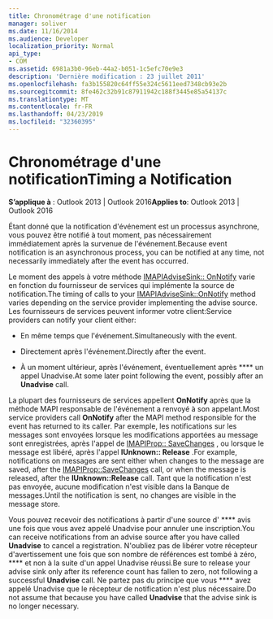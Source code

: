 ```yaml
---
title: Chronométrage d'une notification
manager: soliver
ms.date: 11/16/2014
ms.audience: Developer
localization_priority: Normal
api_type:
- COM
ms.assetid: 6981a3b0-96eb-44a2-b051-1c5efc70e9e3
description: 'Dernière modification : 23 juillet 2011'
ms.openlocfilehash: fa3b155820c64ff55e324c5611eed7348cb93e2b
ms.sourcegitcommit: 8fe462c32b91c87911942c188f3445e85a54137c
ms.translationtype: MT
ms.contentlocale: fr-FR
ms.lasthandoff: 04/23/2019
ms.locfileid: "32360395"
---
```

# <a name="timing-a-notification"></a><span data-ttu-id="3dc3a-103">Chronométrage d'une notification</span><span class="sxs-lookup"><span data-stu-id="3dc3a-103">Timing a Notification</span></span>

  
  
<span data-ttu-id="3dc3a-104">**S’applique à** : Outlook 2013 | Outlook 2016</span><span class="sxs-lookup"><span data-stu-id="3dc3a-104">**Applies to**: Outlook 2013 | Outlook 2016</span></span> 
  
<span data-ttu-id="3dc3a-105">Étant donné que la notification d'événement est un processus asynchrone, vous pouvez être notifié à tout moment, pas nécessairement immédiatement après la survenue de l'événement.</span><span class="sxs-lookup"><span data-stu-id="3dc3a-105">Because event notification is an asynchronous process, you can be notified at any time, not necessarily immediately after the event has occurred.</span></span>
  
 <span data-ttu-id="3dc3a-106">Le moment des appels à votre méthode [IMAPIAdviseSink:: OnNotify](imapiadvisesink-onnotify.md) varie en fonction du fournisseur de services qui implémente la source de notification.</span><span class="sxs-lookup"><span data-stu-id="3dc3a-106">The timing of calls to your [IMAPIAdviseSink::OnNotify](imapiadvisesink-onnotify.md) method varies depending on the service provider implementing the advise source.</span></span> <span data-ttu-id="3dc3a-107">Les fournisseurs de services peuvent informer votre client:</span><span class="sxs-lookup"><span data-stu-id="3dc3a-107">Service providers can notify your client either:</span></span> 
  
- <span data-ttu-id="3dc3a-108">En même temps que l'événement.</span><span class="sxs-lookup"><span data-stu-id="3dc3a-108">Simultaneously with the event.</span></span>
    
- <span data-ttu-id="3dc3a-109">Directement après l'événement.</span><span class="sxs-lookup"><span data-stu-id="3dc3a-109">Directly after the event.</span></span>
    
- <span data-ttu-id="3dc3a-110">À un moment ultérieur, après l'événement, éventuellement après \*\*\*\* un appel Unadvise.</span><span class="sxs-lookup"><span data-stu-id="3dc3a-110">At some later point following the event, possibly after an **Unadvise** call.</span></span> 
    
<span data-ttu-id="3dc3a-111">La plupart des fournisseurs de services appellent **OnNotify** après que la méthode MAPI responsable de l'événement a renvoyé à son appelant.</span><span class="sxs-lookup"><span data-stu-id="3dc3a-111">Most service providers call **OnNotify** after the MAPI method responsible for the event has returned to its caller.</span></span> <span data-ttu-id="3dc3a-112">Par exemple, les notifications sur les messages sont envoyées lorsque les modifications apportées au message sont enregistrées, après l'appel de [IMAPIProp:: SaveChanges](imapiprop-savechanges.md) , ou lorsque le message est libéré, après l'appel **IUnknown:: Release** .</span><span class="sxs-lookup"><span data-stu-id="3dc3a-112">For example, notifications on messages are sent either when changes to the message are saved, after the [IMAPIProp::SaveChanges](imapiprop-savechanges.md) call, or when the message is released, after the **IUnknown::Release** call.</span></span> <span data-ttu-id="3dc3a-113">Tant que la notification n'est pas envoyée, aucune modification n'est visible dans la Banque de messages.</span><span class="sxs-lookup"><span data-stu-id="3dc3a-113">Until the notification is sent, no changes are visible in the message store.</span></span> 
  
<span data-ttu-id="3dc3a-114">Vous pouvez recevoir des notifications à partir d'une source d' \*\*\*\* avis une fois que vous avez appelé Unadvise pour annuler une inscription.</span><span class="sxs-lookup"><span data-stu-id="3dc3a-114">You can receive notifications from an advise source after you have called **Unadvise** to cancel a registration.</span></span> <span data-ttu-id="3dc3a-115">N'oubliez pas de libérer votre récepteur d'avertissement une fois que son nombre de références est tombé à zéro, \*\*\*\* et non à la suite d'un appel Unadvise réussi.</span><span class="sxs-lookup"><span data-stu-id="3dc3a-115">Be sure to release your advise sink only after its reference count has fallen to zero, not following a successful **Unadvise** call.</span></span> <span data-ttu-id="3dc3a-116">Ne partez pas du principe que vous \*\*\*\* avez appelé Unadvise que le récepteur de notification n'est plus nécessaire.</span><span class="sxs-lookup"><span data-stu-id="3dc3a-116">Do not assume that because you have called **Unadvise** that the advise sink is no longer necessary.</span></span> 
  

